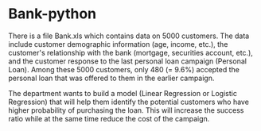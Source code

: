 # Bank-python

There is a file Bank.xls which contains data on 5000 customers. The data include customer demographic information (age, income, etc.), the customer's relationship with the bank (mortgage, securities account, etc.), and the customer response to the last personal loan campaign (Personal Loan). Among these 5000 customers, only 480 (= 9.6%) accepted the personal loan that was offered to them in the earlier campaign.

The department wants to build a model (Linear Regression or Logistic Regression) that will help them identify the potential customers who have higher probability of purchasing the loan. This will increase the success ratio while at the same time reduce the cost of the campaign.

